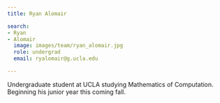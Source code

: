 ```yaml
---
title: Ryan Alomair

search:
- Ryan
- Alomair
  image: images/team/ryan_alomair.jpg
  role: undergrad
  email: ryalomair@g.ucla.edu

---
```


Undergraduate student at UCLA studying Mathematics of Computation. Beginning his junior year this coming fall.